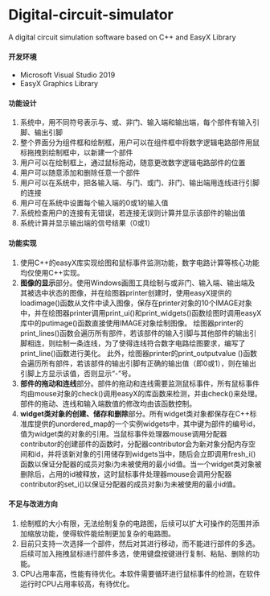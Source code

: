 # Digital-circuit-simulator
A digital circuit simulation software based on C++ and EasyX Library

#### 开发环境
* Microsoft Visual Studio 2019
* EasyX Graphics Library

#### 功能设计
1. 系统中，用不同符号表示与、或、非门、输入端和输出端，每个部件有输入引脚、输出引脚
2. 整个界面分为组件框和绘制框，用户可以在组件框中将数字逻辑电路部件用鼠标拖拽到绘制框中，以新建一个部件
3. 用户可以在绘制框上，通过鼠标拖动，随意更改数字逻辑电路部件的位置
4. 用户可以随意添加和删除任意一个部件
5. 用户可以在系统中，把各输入端、与门、或门、非门、输出端用连线进行引脚的连接
6. 用户可在系统中设置每个输入端的0或1的输入值
7. 系统检查用户的连接有无错误，若连接无误则计算并显示该部件的输出值
8. 系统计算并显示输出端的信号结果（0或1）

#### 功能实现
1. 使用C++的easyX库实现绘图和鼠标事件监测功能，数字电路计算等核心功能均仅使用C++实现。
2. **图像的显示**部分。使用Windows画图工具绘制与或非门、输入端、输出端及其被选中状态的图像，并在绘图器printer创建时，使用easyX提供的loadimage()函数从文件中读入图像，保存在printer对象的10个IMAGE对象中，并在绘图器printer调用print_ui()和print_widgets()函数绘图时调用easyX库中的putimage()函数直接使用IMAGE对象绘制图像。
绘图器printer的print_lines()函数会遍历所有部件，若该部件的输入引脚与其他部件的输出引脚相连，则绘制一条连线，为了使得连线符合数字电路绘图要求，编写了print_line()函数进行美化。
此外，绘图器printer的print_outputvalue ()函数会遍历所有部件，若该部件的输出引脚有正确的输出值（即0或1），则在输出引脚上方显示该值，否则显示“-”号。
3. **部件的拖动和连线**部分。部件的拖动和连线需要监测鼠标事件，所有鼠标事件均由mouse对象的check()调用easyX的库函数来检测，并由check()来处理。部件的拖动、连线和输入端数值的修改均由该函数控制。
4. **widget类对象的创建、储存和删除**部分。所有widget类对象都保存在C++标准库提供的unordered_map的一个实例widgets中，其中键为部件的编号id，值为widget类的对象的引用。当鼠标事件处理器mouse调用分配器contributor的创建部件的函数时，分配器contributor会为新对象分配内存空间和id，并将该新对象的引用储存到widgets当中，随后会立即调用fresh_i()函数以保证分配器的成员对象i为未被使用的最小id值。当一个widget类对象被删除后，占用的id被释放，这时鼠标事件处理器mouse会调用分配器contributor的set_i()以保证分配器的成员对象i为未被使用的最小id值。

#### 不足与改进方向
1. 绘制框的大小有限，无法绘制复杂的电路图，后续可以扩大可操作的范围并添加缩放功能，使得软件能绘制更加复杂的电路图。
2. 目前只支持一次选择一个部件，然后对其进行移动，而不能进行部件的多选。后续可加入拖拽鼠标进行部件多选，使用键盘按键进行复制、粘贴、删除的功能。
3. CPU占用率高，性能有待优化。本软件需要循环进行鼠标事件的检测，在软件运行时CPU占用率较高，有待优化。